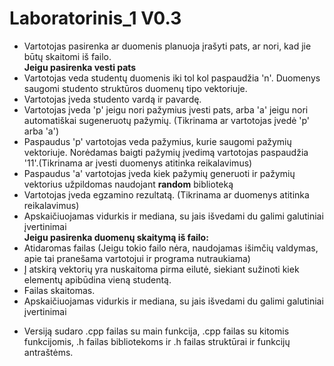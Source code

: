 # Laboratorinis_1 V0.3


<ul>
<li>Vartotojas pasirenka ar duomenis planuoja įrašyti pats, ar nori, kad jie būtų skaitomi iš failo.</li>
  <strong>Jeigu pasirenka vesti pats</strong>
<li>Vartotojas veda studentų duomenis iki tol kol paspaudžia 'n'. Duomenys saugomi studento struktūros duomenų tipo vektoriuje.</li>
<li>Vartotojas įveda studento vardą ir pavardę.</li>
<li>Vartotojas įveda 'p' jeigu nori pažymius įvesti pats, arba 'a' jeigu nori automatiškai sugeneruotų pažymių. (Tikrinama ar vartotojas įvedė 'p' arba 'a')</li>
<li> Paspaudus 'p' vartotojas veda pažymius, kurie saugomi pažymių vektoriuje. Norėdamas baigti pažymių įvedimą vartotojas paspaudžia '11'.(Tikrinama ar įvesti duomenys atitinka reikalavimus)</li>
<li>Paspaudus 'a' vartotojas įveda kiek pažymių generuoti ir pažymių vektorius užpildomas naudojant <strong>random</strong> biblioteką</li>
<li>Vartotojas įveda egzamino rezultatą. (Tikrinama ar duomenys atitinka reikalavimus)</li>
<li>Apskaičiuojamas vidurkis ir mediana, su jais išvedami du galimi galutiniai įvertinimai</li>
  <strong>Jeigu pasirenka duomenų skaitymą iš failo:</strong>
<li>Atidaromas failas (Jeigu tokio failo nėra, naudojamas išimčių valdymas, apie tai pranešama vartotojui ir programa nutraukiama)
<li>Į atskirą vektorių yra nuskaitoma pirma eilutė, siekiant sužinoti kiek elementų apibūdina vieną studentą.
<li>Failas skaitomas.
<li>Apskaičiuojamas vidurkis ir mediana, su jais išvedami du galimi galutiniai įvertinimai</li>
</ul>
<ul>
<li> Versiją sudaro .cpp failas su main funkcija, .cpp failas su kitomis funkcijomis, .h failas bibliotekoms ir .h failas struktūrai ir funkcijų antraštėms.</li>
  </ul>
